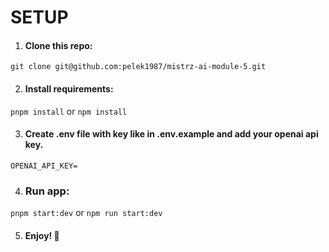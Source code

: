 # SETUP

1. #### Clone this repo:
```git clone git@github.com:pelek1987/mistrz-ai-module-5.git```

2. #### Install requirements:
```pnpm install``` or ```npm install```

3. #### Create .env file with key like in .env.example and add your openai api key.
```OPENAI_API_KEY=```

4. ### Run app:
```pnpm start:dev``` or ```npm run start:dev```

5. #### Enjoy! 🚀